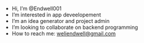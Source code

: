 - Hi, I’m @Endwell001
- I’m interested in app deveelopement
- I’m an idea generator and project admin 
- I’m looking to collaborate on backend programming
- How to reach me: weliendwell@gmail.com

<!---
Endwell001/Endwell001 is a ✨ special ✨ repository because its `README.md` (this file) appears on your GitHub profile.
You can click the Preview link to take a look at your changes.
--->
